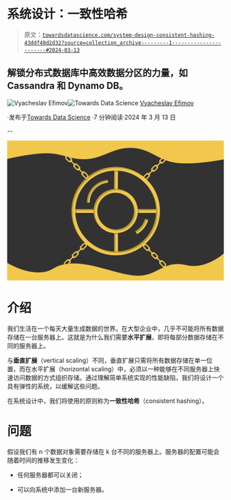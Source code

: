 # 系统设计：一致性哈希

> 原文：[`towardsdatascience.com/system-design-consistent-hashing-43ddf48d2d32?source=collection_archive---------1-----------------------#2024-03-13`](https://towardsdatascience.com/system-design-consistent-hashing-43ddf48d2d32?source=collection_archive---------1-----------------------#2024-03-13)

## 解锁分布式数据库中高效数据分区的力量，如 Cassandra 和 Dynamo DB。

[](https://medium.com/@slavahead?source=post_page---byline--43ddf48d2d32--------------------------------)![Vyacheslav Efimov](https://medium.com/@slavahead?source=post_page---byline--43ddf48d2d32--------------------------------)[](https://towardsdatascience.com/?source=post_page---byline--43ddf48d2d32--------------------------------)![Towards Data Science](https://towardsdatascience.com/?source=post_page---byline--43ddf48d2d32--------------------------------) [Vyacheslav Efimov](https://medium.com/@slavahead?source=post_page---byline--43ddf48d2d32--------------------------------)

·发布于[Towards Data Science](https://towardsdatascience.com/?source=post_page---byline--43ddf48d2d32--------------------------------) ·7 分钟阅读·2024 年 3 月 13 日

--

![](img/8c8018c09601a9fce07a351aebeee8eb.png)

# 介绍

我们生活在一个每天大量生成数据的世界。在大型企业中，几乎不可能将所有数据存储在一台服务器上。这就是为什么我们需要**水平扩展**，即将每部分数据存储在不同的服务器上。

与**垂直扩展**（vertical scaling）不同，垂直扩展只需将所有数据存储在单一位置，而在水平扩展（horizontal scaling）中，必须以一种能够在不同服务器上快速访问数据的方式组织存储。通过理解简单系统实现的性能缺陷，我们将设计一个具有弹性的系统，以缓解这些问题。

在系统设计中，我们将使用的原则称为**一致性哈希**（consistent hashing）。

# 问题

假设我们有 n 个数据对象需要存储在 k 台不同的服务器上。服务器的配置可能会随着时间的推移发生变化：

+   任何服务器都可以关闭；

+   可以向系统中添加一台新服务器。
